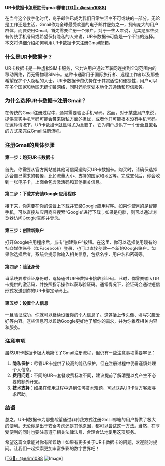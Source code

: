**UR卡数据卡怎麽註冊gmail郵箱[[TG💪+ @esim1088](https://t.me/s/esim1088)]**

在当今这个数字化时代，电子邮件已成为我们日常生活中不可或缺的一部分。无论是工作还是生活，Gmail作为全球最受欢迎的电子邮件服务之一，拥有庞大的用户群体。而要使用Gmail，首先需要注册一个账户。对于一些人来说，尤其是那些没有传统手机号码或希望保持隐私的人来说，UR卡数据卡可能是一个不错的选择。本文将详细介绍如何利用UR卡数据卡来注册Gmail邮箱。

### 什么是UR卡数据卡？

UR卡数据卡是一种虚拟SIM卡服务，它允许用户通过互联网连接到全球范围内的移动网络，而无需物理SIM卡。这种卡通常用于国际旅行者、远程工作者以及那些希望保护个人隐私的人士。UR卡数据卡的优势在于其灵活性和便捷性，用户可以在多个国家和地区无缝切换网络，同时还能享受本地化的通话和短信服务。

### 为什么选择UR卡数据卡注册Gmail？

在传统的Gmail注册过程中，通常需要验证手机号码。然而，对于某些用户来说，提供真实手机号码可能会带来隐私方面的担忧，或者他们可能根本没有手机号码。在这种情况下，UR卡数据卡就显得尤为重要了。它为用户提供了一个安全且匿名的方式来完成Gmail注册流程。

### 注册Gmail的具体步骤

#### 第一步：购买UR卡数据卡

首先，你需要从官方网站或其他可信渠道购买UR卡数据卡。购买时，请确保选择适合自己需求的套餐，比如流量大小、支持的国家和地区等。完成支付后，你会收到一张电子卡，上面会包含激活码和其他相关信息。

#### 第二步：下载并安装Google应用程序

接下来，你需要在你的设备上下载并安装Google应用程序。如果你使用的是智能手机，可以直接从应用商店搜索“Google”进行下载；如果是电脑，则可以通过浏览器访问Google官网并登录。

#### 第三步：创建新账户

打开Google应用程序后，点击“创建账户”按钮。在这里，你可以选择使用现有的社交媒体账号（如Facebook）登录，也可以直接创建一个新的Google账户。如果你选择后者，系统会提示你输入相关信息，包括名字、用户名和密码等。

#### 第四步：验证身份

当系统要求验证身份时，选择通过UR卡数据卡接收验证码。此时，你需要输入UR卡提供的激活码，并按照指示操作以获取验证码。通常情况下，验证码会通过短信形式发送到你的UR卡绑定号码上。

#### 第五步：设置个人信息

一旦验证成功，你就可以继续设置你的个人信息了。这包括上传头像、填写兴趣爱好等内容。这些信息可以帮助Google更好地了解你的需求，并为你推荐相关内容和服务。

### 注意事项

虽然UR卡数据卡极大地简化了Gmail注册流程，但仍有一些注意事项需要牢记：

1. **隐私保护**：尽管UR卡提供了较高的隐私保护，但在注册过程中仍需谨慎处理个人信息。
2. **费用问题**：不同的UR卡套餐收费标准不同，建议提前了解清楚以免产生不必要的额外开支。
3. **技术支持**：如果在使用过程中遇到任何技术难题，可以联系UR卡官方客服寻求帮助。

### 结语

总之，UR卡数据卡为那些希望通过非传统方式注册Gmail邮箱的用户提供了极大的便利。无论你是出于安全考虑还是其他原因，都可以尝试这一方法。当然，在享受便利的同时也要注意遵守相关法律法规，合理合法地使用这项服务。

希望这篇文章能对你有所帮助！如果有更多关于UR卡数据卡的问题，欢迎随时提问。让我们一起探索更加丰富多彩的数字世界吧！

[[TG💪+ @esim1088](https://t.me/s/esim1088) ![Image](https://i.postimg.cc/4NQfJmqS/Snipaste-2025-05-13-00-14-12.png)]